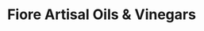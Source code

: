 ---
title: "Fiore Artisal Oils & Vinegars"
url: /bar-harbor/fiore-artisal-oils-and-vinegars/
shop: gift
---